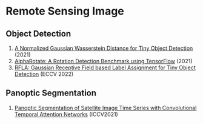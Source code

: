 # Remote Sensing Image
## Object Detection
1. [A Normalized Gaussian Wasserstein Distance for Tiny Object Detection](https://arxiv.org/abs/2110.13389) (2021)
2. [AlphaRotate: A Rotation Detection Benchmark using TensorFlow](https://arxiv.org/abs/2111.06677) (2021)
3. [RFLA: Gaussian Receptive Field based Label Assignment for Tiny Object Detection](https://arxiv.org/abs/2203.10790) (ECCV 2022)

## Panoptic Segmentation
1. [Panoptic Segmentation of Satellite Image Time Series with Convolutional Temporal Attention Networks](https://arxiv.org/abs/2107.07933) (ICCV2021)
